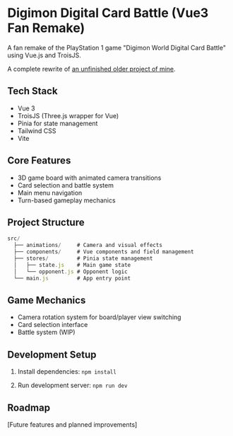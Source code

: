 # Digimon Digital Card Battle (Vue3 Fan Remake)

A fan remake of the PlayStation 1 game "Digimon World Digital Card Battle" using Vue.js and TroisJS.

A complete rewrite of [an unfinished older project of mine](https://github.com/AsyrafKZ/digimon-digital-card-battle-vue-clone).

## Tech Stack
- Vue 3
- TroisJS (Three.js wrapper for Vue)
- Pinia for state management
- Tailwind CSS
- Vite

## Core Features
- 3D game board with animated camera transitions
- Card selection and battle system
- Main menu navigation
- Turn-based gameplay mechanics

## Project Structure
```javascript
src/
  ├── animations/     # Camera and visual effects
  ├── components/     # Vue components and field management
  ├── stores/         # Pinia state management
  │   ├── state.js    # Main game state
  │   └── opponent.js # Opponent logic
  └── main.js         # App entry point
```

## Game Mechanics
- Camera rotation system for board/player view switching
- Card selection interface
- Battle system (WIP)

## Development Setup

1. Install dependencies:
`npm install`

2. Run development server:
`npm run dev`

## Roadmap
[Future features and planned improvements]